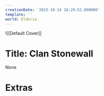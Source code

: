 ```yaml
---
creationDate: '2023-10-14 18:29:52.000000'
template: ''
world: Eldoria
---
```

![[Default Cover]]

# Title: Clan Stonewall

None

# Extras

